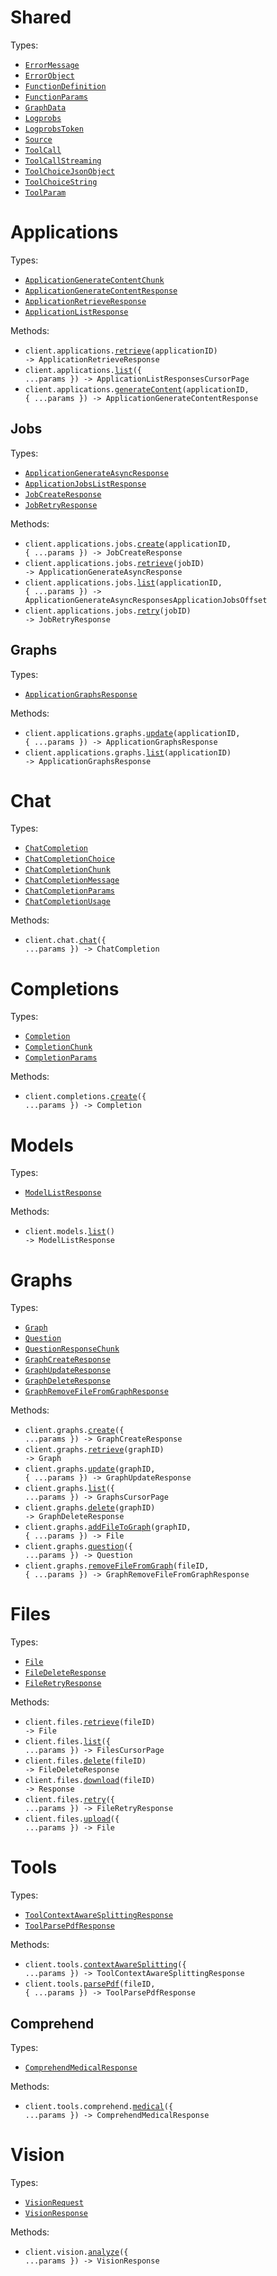 # Shared

Types:

- <code><a href="./src/resources/shared.ts">ErrorMessage</a></code>
- <code><a href="./src/resources/shared.ts">ErrorObject</a></code>
- <code><a href="./src/resources/shared.ts">FunctionDefinition</a></code>
- <code><a href="./src/resources/shared.ts">FunctionParams</a></code>
- <code><a href="./src/resources/shared.ts">GraphData</a></code>
- <code><a href="./src/resources/shared.ts">Logprobs</a></code>
- <code><a href="./src/resources/shared.ts">LogprobsToken</a></code>
- <code><a href="./src/resources/shared.ts">Source</a></code>
- <code><a href="./src/resources/shared.ts">ToolCall</a></code>
- <code><a href="./src/resources/shared.ts">ToolCallStreaming</a></code>
- <code><a href="./src/resources/shared.ts">ToolChoiceJsonObject</a></code>
- <code><a href="./src/resources/shared.ts">ToolChoiceString</a></code>
- <code><a href="./src/resources/shared.ts">ToolParam</a></code>

# Applications

Types:

- <code><a href="./src/resources/applications/applications.ts">ApplicationGenerateContentChunk</a></code>
- <code><a href="./src/resources/applications/applications.ts">ApplicationGenerateContentResponse</a></code>
- <code><a href="./src/resources/applications/applications.ts">ApplicationRetrieveResponse</a></code>
- <code><a href="./src/resources/applications/applications.ts">ApplicationListResponse</a></code>

Methods:

- <code title="get /v1/applications/{application_id}">client.applications.<a href="./src/resources/applications/applications.ts">retrieve</a>(applicationID) -> ApplicationRetrieveResponse</code>
- <code title="get /v1/applications">client.applications.<a href="./src/resources/applications/applications.ts">list</a>({ ...params }) -> ApplicationListResponsesCursorPage</code>
- <code title="post /v1/applications/{application_id}">client.applications.<a href="./src/resources/applications/applications.ts">generateContent</a>(applicationID, { ...params }) -> ApplicationGenerateContentResponse</code>

## Jobs

Types:

- <code><a href="./src/resources/applications/jobs.ts">ApplicationGenerateAsyncResponse</a></code>
- <code><a href="./src/resources/applications/jobs.ts">ApplicationJobsListResponse</a></code>
- <code><a href="./src/resources/applications/jobs.ts">JobCreateResponse</a></code>
- <code><a href="./src/resources/applications/jobs.ts">JobRetryResponse</a></code>

Methods:

- <code title="post /v1/applications/{application_id}/jobs">client.applications.jobs.<a href="./src/resources/applications/jobs.ts">create</a>(applicationID, { ...params }) -> JobCreateResponse</code>
- <code title="get /v1/applications/jobs/{job_id}">client.applications.jobs.<a href="./src/resources/applications/jobs.ts">retrieve</a>(jobID) -> ApplicationGenerateAsyncResponse</code>
- <code title="get /v1/applications/{application_id}/jobs">client.applications.jobs.<a href="./src/resources/applications/jobs.ts">list</a>(applicationID, { ...params }) -> ApplicationGenerateAsyncResponsesApplicationJobsOffset</code>
- <code title="post /v1/applications/jobs/{job_id}/retry">client.applications.jobs.<a href="./src/resources/applications/jobs.ts">retry</a>(jobID) -> JobRetryResponse</code>

## Graphs

Types:

- <code><a href="./src/resources/applications/graphs.ts">ApplicationGraphsResponse</a></code>

Methods:

- <code title="put /v1/applications/{application_id}/graphs">client.applications.graphs.<a href="./src/resources/applications/graphs.ts">update</a>(applicationID, { ...params }) -> ApplicationGraphsResponse</code>
- <code title="get /v1/applications/{application_id}/graphs">client.applications.graphs.<a href="./src/resources/applications/graphs.ts">list</a>(applicationID) -> ApplicationGraphsResponse</code>

# Chat

Types:

- <code><a href="./src/resources/chat.ts">ChatCompletion</a></code>
- <code><a href="./src/resources/chat.ts">ChatCompletionChoice</a></code>
- <code><a href="./src/resources/chat.ts">ChatCompletionChunk</a></code>
- <code><a href="./src/resources/chat.ts">ChatCompletionMessage</a></code>
- <code><a href="./src/resources/chat.ts">ChatCompletionParams</a></code>
- <code><a href="./src/resources/chat.ts">ChatCompletionUsage</a></code>

Methods:

- <code title="post /v1/chat">client.chat.<a href="./src/resources/chat.ts">chat</a>({ ...params }) -> ChatCompletion</code>

# Completions

Types:

- <code><a href="./src/resources/completions.ts">Completion</a></code>
- <code><a href="./src/resources/completions.ts">CompletionChunk</a></code>
- <code><a href="./src/resources/completions.ts">CompletionParams</a></code>

Methods:

- <code title="post /v1/completions">client.completions.<a href="./src/resources/completions.ts">create</a>({ ...params }) -> Completion</code>

# Models

Types:

- <code><a href="./src/resources/models.ts">ModelListResponse</a></code>

Methods:

- <code title="get /v1/models">client.models.<a href="./src/resources/models.ts">list</a>() -> ModelListResponse</code>

# Graphs

Types:

- <code><a href="./src/resources/graphs.ts">Graph</a></code>
- <code><a href="./src/resources/graphs.ts">Question</a></code>
- <code><a href="./src/resources/graphs.ts">QuestionResponseChunk</a></code>
- <code><a href="./src/resources/graphs.ts">GraphCreateResponse</a></code>
- <code><a href="./src/resources/graphs.ts">GraphUpdateResponse</a></code>
- <code><a href="./src/resources/graphs.ts">GraphDeleteResponse</a></code>
- <code><a href="./src/resources/graphs.ts">GraphRemoveFileFromGraphResponse</a></code>

Methods:

- <code title="post /v1/graphs">client.graphs.<a href="./src/resources/graphs.ts">create</a>({ ...params }) -> GraphCreateResponse</code>
- <code title="get /v1/graphs/{graph_id}">client.graphs.<a href="./src/resources/graphs.ts">retrieve</a>(graphID) -> Graph</code>
- <code title="put /v1/graphs/{graph_id}">client.graphs.<a href="./src/resources/graphs.ts">update</a>(graphID, { ...params }) -> GraphUpdateResponse</code>
- <code title="get /v1/graphs">client.graphs.<a href="./src/resources/graphs.ts">list</a>({ ...params }) -> GraphsCursorPage</code>
- <code title="delete /v1/graphs/{graph_id}">client.graphs.<a href="./src/resources/graphs.ts">delete</a>(graphID) -> GraphDeleteResponse</code>
- <code title="post /v1/graphs/{graph_id}/file">client.graphs.<a href="./src/resources/graphs.ts">addFileToGraph</a>(graphID, { ...params }) -> File</code>
- <code title="post /v1/graphs/question">client.graphs.<a href="./src/resources/graphs.ts">question</a>({ ...params }) -> Question</code>
- <code title="delete /v1/graphs/{graph_id}/file/{file_id}">client.graphs.<a href="./src/resources/graphs.ts">removeFileFromGraph</a>(fileID, { ...params }) -> GraphRemoveFileFromGraphResponse</code>

# Files

Types:

- <code><a href="./src/resources/files.ts">File</a></code>
- <code><a href="./src/resources/files.ts">FileDeleteResponse</a></code>
- <code><a href="./src/resources/files.ts">FileRetryResponse</a></code>

Methods:

- <code title="get /v1/files/{file_id}">client.files.<a href="./src/resources/files.ts">retrieve</a>(fileID) -> File</code>
- <code title="get /v1/files">client.files.<a href="./src/resources/files.ts">list</a>({ ...params }) -> FilesCursorPage</code>
- <code title="delete /v1/files/{file_id}">client.files.<a href="./src/resources/files.ts">delete</a>(fileID) -> FileDeleteResponse</code>
- <code title="get /v1/files/{file_id}/download">client.files.<a href="./src/resources/files.ts">download</a>(fileID) -> Response</code>
- <code title="post /v1/files/retry">client.files.<a href="./src/resources/files.ts">retry</a>({ ...params }) -> FileRetryResponse</code>
- <code title="post /v1/files">client.files.<a href="./src/resources/files.ts">upload</a>({ ...params }) -> File</code>

# Tools

Types:

- <code><a href="./src/resources/tools/tools.ts">ToolContextAwareSplittingResponse</a></code>
- <code><a href="./src/resources/tools/tools.ts">ToolParsePdfResponse</a></code>

Methods:

- <code title="post /v1/tools/context-aware-splitting">client.tools.<a href="./src/resources/tools/tools.ts">contextAwareSplitting</a>({ ...params }) -> ToolContextAwareSplittingResponse</code>
- <code title="post /v1/tools/pdf-parser/{file_id}">client.tools.<a href="./src/resources/tools/tools.ts">parsePdf</a>(fileID, { ...params }) -> ToolParsePdfResponse</code>

## Comprehend

Types:

- <code><a href="./src/resources/tools/comprehend.ts">ComprehendMedicalResponse</a></code>

Methods:

- <code title="post /v1/tools/comprehend/medical">client.tools.comprehend.<a href="./src/resources/tools/comprehend.ts">medical</a>({ ...params }) -> ComprehendMedicalResponse</code>

# Vision

Types:

- <code><a href="./src/resources/vision.ts">VisionRequest</a></code>
- <code><a href="./src/resources/vision.ts">VisionResponse</a></code>

Methods:

- <code title="post /v1/vision">client.vision.<a href="./src/resources/vision.ts">analyze</a>({ ...params }) -> VisionResponse</code>

